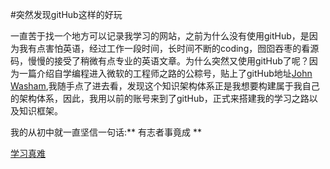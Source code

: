 #突然发现gitHub这样的好玩

  一直苦于找一个地方可以记录我学习的网站，之前为什么没有使用gitHub，是因为我有点害怕英语，经过工作一段时间，长时间不断的coding，囫囵吞枣的看源码，慢慢的接受了稍微有点专业的英语文章。为什么突然又使用gitHub了呢？因为一篇介绍自学编程进入微软的工程师之路的公粽号，贴上了gitHub地址[John Washam](https://github.com/jwasham/coding-interview-university),我随手点了进去看，发现这个知识架构体系正是我想要构建属于我自己的架构体系，因此，我用以前的账号来到了gitHub，正式来搭建我的学习之路以及知识框架。

我的从初中就一直坚信一句话:** 有志者事竟成 **

[学习真难](https://www.baidu.com/)
